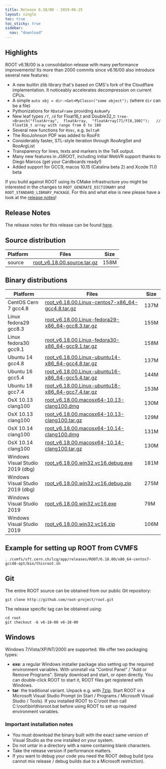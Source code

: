 ```yaml
---
title: Release 6.18/00 - 2019-06-25
layout: single
toc: true
toc_sticky: true
sidebar:
  nav: "download"
---
```



## Highlights

ROOT v6.18/00 is a consolidation release with many performance improvements! Its more than 2000 commits since v6.16/00 also introduce several new features:

- A new builtin zlib library that's based on CMS's fork of the Cloudflare implementation. It noticeably accelerates decompression on current CPUs.
- A simple `auto obj = dir->Get<MyClass>("some object");` (where `dir` can be a file)
- Pythonizations for `RDataFrame` providing `AsNumPy`
- New leaf types `/f`, `/d` for Float16_t and Double32_t: `tree->Branch("floatArray",  floatArray,  "floatArray[7]/f[0,100]");   // Float16_t array with range from 0 to 100`
- Several new functions for `RVec`, e.g. `DeltaR`
- The RooJohnson PDF was added to RooFit
- Considerably faster, STL-style iteration through RooArgSet and RooArgList
- Transparency for lines, texts and markers in the TeX output.
- Many new features in JSROOT, including initial WebVR support thanks to Diego Marcos (get your Cardboards ready!)
- Added support for GCC9, macos 10.15 (Catalina beta 2) and Xcode 11.0 beta

If you build against ROOT using its CMake infrastructure you might be interested in the changes to `ROOT_GENERATE_DICTIONARY` and `ROOT_STANDARD_LIBRARY_PACKAGE`. For this and what else is new please have a look at the [release notes](https://root.cern/doc/v618/release-notes.html)!

## Release Notes
The release notes for this release can be found [here](https://root.cern/doc/v618/release-notes.html).

## Source distribution

| Platform       | Files | Size |
|-----------|-------|-----|
| source | [root_v6.18.00.source.tar.gz](https://root.cern/download/root_v6.18.00.source.tar.gz) | 158M |


## Binary distributions

| Platform       | Files | Size |
|-----------|-------|-----|
| CentOS Cern 7 gcc4.8 | [root_v6.18.00.Linux-centos7-x86_64-gcc4.8.tar.gz](https://root.cern/download/root_v6.18.00.Linux-centos7-x86_64-gcc4.8.tar.gz) | 137M |
| Linux fedora29 gcc8.3 | [root_v6.18.00.Linux-fedora29-x86_64-gcc8.3.tar.gz](https://root.cern/download/root_v6.18.00.Linux-fedora29-x86_64-gcc8.3.tar.gz) | 155M |
| Linux fedora30 gcc9.1 | [root_v6.18.00.Linux-fedora30-x86_64-gcc9.1.tar.gz](https://root.cern/download/root_v6.18.00.Linux-fedora30-x86_64-gcc9.1.tar.gz) | 158M |
| Ubuntu 14 gcc4.8 | [root_v6.18.00.Linux-ubuntu14-x86_64-gcc4.8.tar.gz](https://root.cern/download/root_v6.18.00.Linux-ubuntu14-x86_64-gcc4.8.tar.gz) | 137M |
| Ubuntu 16 gcc5.4 | [root_v6.18.00.Linux-ubuntu16-x86_64-gcc5.4.tar.gz](https://root.cern/download/root_v6.18.00.Linux-ubuntu16-x86_64-gcc5.4.tar.gz) | 144M |
| Ubuntu 18 gcc7.4 | [root_v6.18.00.Linux-ubuntu18-x86_64-gcc7.4.tar.gz](https://root.cern/download/root_v6.18.00.Linux-ubuntu18-x86_64-gcc7.4.tar.gz) | 153M |
| OsX 10.13 clang100 | [root_v6.18.00.macosx64-10.13-clang100.dmg](https://root.cern/download/root_v6.18.00.macosx64-10.13-clang100.dmg) | 130M |
| OsX 10.13 clang100 | [root_v6.18.00.macosx64-10.13-clang100.tar.gz](https://root.cern/download/root_v6.18.00.macosx64-10.13-clang100.tar.gz) | 129M |
| OsX 10.14 clang100 | [root_v6.18.00.macosx64-10.14-clang100.dmg](https://root.cern/download/root_v6.18.00.macosx64-10.14-clang100.dmg) | 131M |
| OsX 10.14 clang100 | [root_v6.18.00.macosx64-10.14-clang100.tar.gz](https://root.cern/download/root_v6.18.00.macosx64-10.14-clang100.tar.gz) | 130M |
| Windows Visual Studio 2019 (dbg) | [root_v6.18.00.win32.vc16.debug.exe](https://root.cern/download/root_v6.18.00.win32.vc16.debug.exe) | 181M |
| Windows Visual Studio 2019 (dbg) | [root_v6.18.00.win32.vc16.debug.zip](https://root.cern/download/root_v6.18.00.win32.vc16.debug.zip) | 275M |
| Windows Visual Studio 2019 | [root_v6.18.00.win32.vc16.exe](https://root.cern/download/root_v6.18.00.win32.vc16.exe) |  79M |
| Windows Visual Studio 2019 | [root_v6.18.00.win32.vc16.zip](https://root.cern/download/root_v6.18.00.win32.vc16.zip) | 106M |




## Example for setting up ROOT from CVMFS
~~~
. /cvmfs/sft.cern.ch/lcg/app/releases/ROOT/6.18.00/x86_64-centos7-gcc48-opt/bin/thisroot.sh
~~~

## Git
The entire ROOT source can be obtained from our public Git repository:

~~~
git clone http://github.com/root-project/root.git
~~~
The release specific tag can be obtained using:
~~~
cd root
git checkout -b v6-18-00 v6-18-00
~~~


## Windows
Windows 7/Vista/XP/NT/2000 are supported. We offer two packaging types:

 * **exe**: a regular Windows installer package also setting up the required environment variables. With uninstall via "Control Panel" / "Add or Remove Programs". Simply download and start, or open directly. You can double-click ROOT to start it, ROOT files get registered with Windows.
 * **tar**: the traditional variant. Unpack e.g. with [7zip](http://www.7-zip.org). Start ROOT in a Microsoft Visual Studio Prompt (in Start / Programs / Microsoft Visual Studio / Tools). If you installed ROOT to C:\root then call C:\root\bin\thisroot.bat before using ROOT to set up required environment variables.

### Important installation notes
 * You must download the binary built with the exact same version of Visual Studio as the one installed on your system.
 * Do not untar in a directory with a name containing blank characters.
 * Take the release version if performance matters.
 * If you want to debug your code you need the ROOT debug build (you cannot mix release / debug builds due to a Microsoft restriction).

